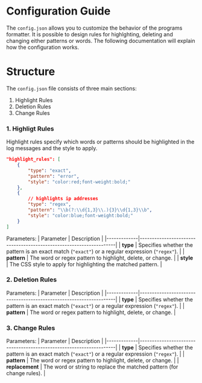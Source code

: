 # Configuration Guide
The `config.json` allows you to customize the behavior of the programs formatter. It is possible to design rules for highlghting, deleting and changing either patterns or words. The following documentation will explain how the configuration works.

# Structure
The `config.json` file consists of three main sections:
1. Highlight Rules
3. Deletion Rules
4. Change Rules

### 1. Highligt Rules
Highlight rules specify which words or patterns should be highlighted in the log messages and the style to apply.
```json
"highlight_rules": [
    {
        "type": "exact",
        "pattern": "error",
        "style": "color:red;font-weight:bold;"
    },
    {
        // highlights ip addresses
        "type": "regex",
        "pattern": "\\b(?:\\d{1,3}\\.){3}\\d{1,3}\\b",
        "style": "color:blue;font-weight:bold;"
    }
]
```
Parameters:
| Parameter   | Description                                                        |
|-------------|--------------------------------------------------------------------|
| **type**    | Specifies whether the pattern is an exact match (`"exact"`) or a regular expression (`"regex"`). |
| **pattern** | The word or regex pattern to highlight, delete, or change.         |
| **style**   | The CSS style to apply for highlighting the matched pattern.       |



### 2. Deletion Rules

Parameters:
| Parameter   | Description                                                        |
|-------------|--------------------------------------------------------------------|
| **type**    | Specifies whether the pattern is an exact match (`"exact"`) or a regular expression (`"regex"`). |
| **pattern** | The word or regex pattern to highlight, delete, or change.         |


### 3. Change Rules

Parameters:
| Parameter   | Description                                                        |
|-------------|--------------------------------------------------------------------|
| **type**    | Specifies whether the pattern is an exact match (`"exact"`) or a regular expression (`"regex"`). |
| **pattern** | The word or regex pattern to highlight, delete, or change.         |
| **replacement** | The word or string to replace the matched pattern (for change rules). |

